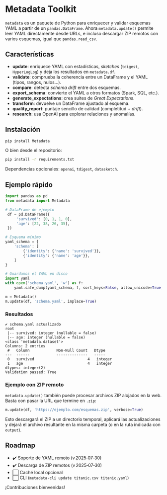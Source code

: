 # Metadata Toolkit

`metadata` es un paquete de Python para enriquecer y validar esquemas YAML a partir de un `pandas.DataFrame`. Ahora `metadata.update()` permite leer YAML directamente desde URLs, e incluso descargar ZIP remotos con varios esquemas, igual que `pandas.read_csv`.

## Características

- **update**: enriquece YAML con estadísticas, *sketches* (`tdigest`, `HyperLogLog`) y deja los resultados en `metadata.df`.
- **validate**: comprueba la coherencia entre un DataFrame y el YAML (tipos, rangos, nulos...).
- **compare**: detecta *schema drift* entre dos esquemas.
- **export_schema**: convierte el YAML a otros formatos (Spark, SQL, etc.).
- **generate_expectations**: crea suites de *Great Expectations*.
- **transform**: devuelve un DataFrame ajustado al esquema.
- **quality_report**: puntaje sencillo de calidad (completitud + *drift*).
- **research**: usa OpenAI para explorar relaciones y anomalías.

## Instalación

```bash
pip install Metadata
```

O bien desde el repositorio:

```bash
pip install -r requirements.txt
```

Dependencias opcionales: `openai`, `tdigest`, `datasketch`.

## Ejemplo rápido

```python
import pandas as pd
from metadata import Metadata

# DataFrame de ejemplo
 df = pd.DataFrame({
     'survived': [0, 1, 1, 0],
     'age': [22, 38, 26, 35],
 })

# Esquema mínimo
yaml_schema = {
    'schema': [
        {'identity': {'name': 'survived'}},
        {'identity': {'name': 'age'}},
    ]
}

# Guardamos el YAML en disco
import yaml
with open('schema.yaml', 'w') as f:
    yaml.safe_dump(yaml_schema, f, sort_keys=False, allow_unicode=True)

m = Metadata()
m.update(df, 'schema.yaml', inplace=True)
```

### Resultados

```text
✔ schema.yaml actualizado
root
 |-- survived: integer (nullable = false)
 |-- age: integer (nullable = false)
<class 'metadata.dataset'>
Columns: 2 entries
 #   Column            Non-Null Count   Dtype
---  ------            --------------   -----
 0   survived                        4   integer
 1   age                             4   integer
dtypes: integer(2)
Validation passed: True
```

### Ejemplo con ZIP remoto

`metadata.update()` también puede procesar archivos ZIP alojados en la web. Basta con pasar la URL que termine en `.zip`:

```python
m.update(df, 'https://ejemplo.com/esquemas.zip', verbose=True)
```
Esto descargará el ZIP a un directorio temporal, aplicará las actualizaciones y dejará el archivo resultante en la misma carpeta (o en la ruta indicada con `output`).

## Roadmap

- ✔️ Soporte de YAML remoto (v 2025‑07‑30)
- ✔️ Descarga de ZIP remotos (v 2025‑07‑30)
- ⬜ Caché local opcional
- ⬜ CLI (`metadata-cli update titanic.csv titanic.yaml`)

¡Contribuciones bienvenidas!
